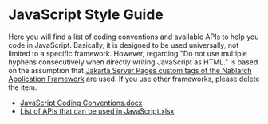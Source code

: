 # JavaScript Style Guide

Here you will find a list of coding conventions and available APIs to help you code in JavaScript.
Basically, it is designed to be used universally, not limited to a specific framework. However, regarding "Do not use multiple hyphens consecutively when directly writing JavaScript as HTML." is based on the assumption that [Jakarta Server Pages custom tags of the Nablarch Application Framework](https://nablarch.github.io/docs/LATEST/doc/en/application_framework/application_framework/libraries/tag.html) are used. If you use other frameworks, please delete the item.

- [JavaScript Coding Conventions.docx](./JavaScript_Coding_Conventions.docx?raw=true)
- [List of APIs that can be used in JavaScript.xlsx](./List_of_APIs_that_can_be_used_in_JavaScript.xlsx?raw=true)
